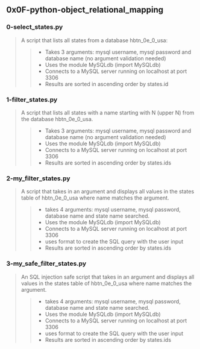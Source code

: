 ## 0x0F-python-object_relational_mapping
### 0-select_states.py
> A script that lists all states from a database hbtn_0e_0_usa:
>> - Takes 3 arguments: mysql username, mysql password and database name (no argument validation needed)
>> - Uses the module MySQLdb (import MySQLdb)
>> - Connects to a MySQL server running on localhost at port 3306
>> - Results are sorted in ascending order by states.id
### 1-filter_states.py
> A script that lists all states with a name starting with N (upper N) from the database hbtn_0e_0_usa.
>> - Takes 3 arguments: mysql username, mysql password and database name (no argument validation needed)
>> - Uses the module MySQLdb (import MySQLdb)
>> - Connects to a MySQL server running on localhost at port 3306
>> - Results are sorted in ascending order by states.ids
### 2-my_filter_states.py
> A script that takes in an argument and displays all values in the states table of hbtn_0e_0_usa where name matches the argument.
>> - takes 4 arguments: mysql username, mysql password, database name and state name searched.
>> - Uses the module MySQLdb (import MySQLdb)
>> - Connects to a MySQL server running on localhost at port 3306
>> - uses format to create the SQL query with the user input
>> - Results are sorted in ascending order by states.ids
### 3-my_safe_filter_states.py
> An SQL injection safe script that takes in an argument and displays all values in the states table of hbtn_0e_0_usa where name matches the argument.
>> - takes 4 arguments: mysql username, mysql password, database name and state name searched.
>> - Uses the module MySQLdb (import MySQLdb)
>> - Connects to a MySQL server running on localhost at port 3306
>> - uses format to create the SQL query with the user input
>> - Results are sorted in ascending order by states.ids
